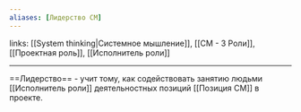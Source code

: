 ```yaml
---
aliases: [Лидерство СМ]
---
```

links: [[System thinking|Системное мышление]], [[СМ - 3 Роли]], [[Проектная роль]], [[Исполнитель роли]] 

---

==Лидерство== - учит тому, как содействовать занятию людьми [[Исполнитель роли]]  деятельностных позиций [[Позиция СМ]] в проекте.